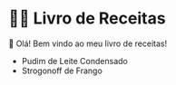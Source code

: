# :man_cook: Livro de Receitas

:notebook_with_decorative_cover: Olá! Bem vindo ao meu livro de receitas!

- Pudim de Leite Condensado
- Strogonoff de Frango

